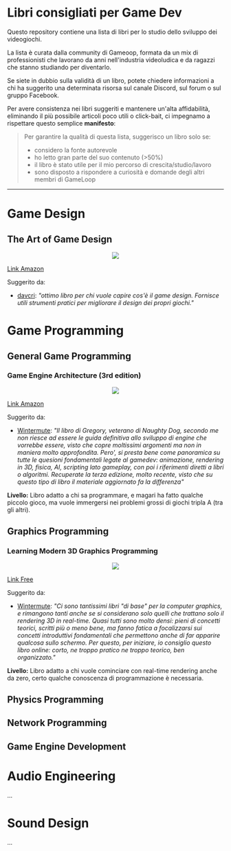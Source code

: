 # Libri consigliati per Game Dev

Questo repository contiene una lista di libri per lo studio dello sviluppo dei videogiochi.  

La lista è curata dalla community di Gameoop, formata da un mix di professionisti che lavorano da anni nell'industria videoludica e da
ragazzi che stanno studiando per diventarlo.

Se siete in dubbio sulla validità di un libro, potete chiedere informazioni a chi ha suggerito una determinata risorsa sul canale Discord, sul forum o sul gruppo Facebook.

Per avere consistenza nei libri suggeriti e mantenere un'alta 
affidabilità, eliminando il più possibile articoli poco utili o click-bait, ci impegnamo a rispettare questo semplice **manifesto**: 

> Per garantire la qualità di questa lista, suggerisco un libro solo se: 
>  - considero la fonte autorevole
>  - ho letto gran parte del suo contenuto (>50%)
>  - il libro è stato utile per il mio percorso di crescita/studio/lavoro
>  - sono disposto a rispondere a curiosità e domande degli altri membri di GameLoop  

---

# Game Design
## The Art of Game Design
<p align="center">
    <img src="https://images-na.ssl-images-amazon.com/images/I/51E-1xdR01L._SX403_BO1,204,203,200_.jpg">
</p>

[Link Amazon](https://www.amazon.it/Art-Game-Design-Lenses-Second/dp/1466598646/ref=sr_1_1?ie=UTF8&qid=1542877767&sr=8-1&keywords=the+art+of+game+design)

Suggerito da:
- [davcri](https://forum.gameloop.it/u/davcri): *"ottimo libro per chi vuole capire cos'è il game design. Fornisce utili strumenti pratici per migliorare il design dei propri giochi."*

# Game Programming
## General Game Programming
### Game Engine Architecture (3rd edition)
<p align="center">
    <img src="https://www.gameenginebook.com/img/cover_full.png">
</p>

[Link Amazon](https://www.amazon.co.uk/Engine-Architecture-Third-Jason-Gregory/dp/1138035459/ref=sr_1_1?ie=UTF8&qid=1543158343&sr=8-1&keywords=Game+Engine+Architecture)

Suggerito da:
- [Wintermute](https://forum.gameloop.it/u/Wintermute): *"Il libro di Gregory, veterano di Naughty Dog, secondo me non riesce ad essere le guida definitiva allo sviluppo di engine che vorrebbe essere, visto che copre moltissimi argomenti ma non in maniera molto approfondita. Pero', si presta bene come panoramica su tutte le quesioni fondamentali legate al gamedev: animazione, rendering in 3D, fisica, AI, scripting lato gameplay, con poi i riferimenti diretti a libri o algoritmi. Recuperate la terza edizione, molto recente, visto che su questo tipo di libro il materiale aggiornato fa la differenza"*

**Livello:** Libro adatto a chi sa programmare, e magari ha fatto qualche piccolo gioco, ma vuole immergersi nei problemi grossi di giochi tripla A (tra gli altri).

## Graphics Programming
### Learning Modern 3D Graphics Programming
<p align="center">
    <img src="https://vignette.wikia.nocookie.net/darkseries/images/9/96/No_book_cover_lg.jpg/revision/latest?cb=20170826200421">
</p>

[Link Free](https://paroj.github.io/gltut/)

Suggerito da:
- [Wintermute](https://forum.gameloop.it/u/Wintermute): *"Ci sono tantissimi libri "di base" per la computer graphics, e rimangono tanti anche se si considerano solo quelli che trattano solo il rendering 3D in real-time. Quasi tutti sono molto densi: pieni di concetti teorici, scritti più o meno bene, ma fanno fatica a focalizzarsi sui concetti introduttivi fondamentali che permettono anche di far apparire qualcosa sullo schermo. Per questo, per iniziare, io consiglio questo libro online: corto, ne troppo pratico ne troppo teorico, ben organizzato."*

**Livello:** Libro adatto a chi vuole cominciare con real-time rendering anche da zero, certo qualche conoscenza di programmazione è necessaria.

## Physics Programming

## Network Programming

## Game Engine Development

# Audio Engineering
...
# Sound Design
...
